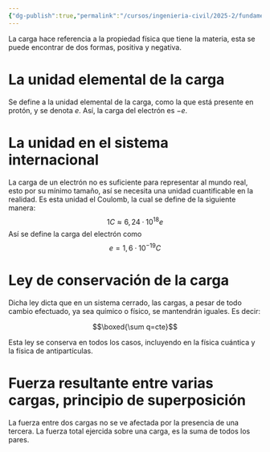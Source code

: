 ```yaml
---
{"dg-publish":true,"permalink":"/cursos/ingenieria-civil/2025-2/fundamentos-de-teoria-electromagnetica/1-electrostatica/1-cargas/carga-electrica/","tags":["I1IEE1533"]}
---
```



La carga hace referencia a la propiedad física que tiene la materia, esta se puede encontrar de dos formas, positiva y negativa.

# La unidad elemental de la carga

Se define a la unidad elemental de la carga, como la que está presente en protón, y se denota $e$. Así, la carga del electrón es $-e$.

# La unidad en el sistema internacional

La carga de un electrón no es suficiente para representar al mundo real, esto por su mínimo tamaño, así se necesita una unidad cuantificable en la realidad. Es esta unidad el Coulomb, la cual se define de la siguiente manera:$$1C\approx 6,24·10^{18}e$$Así se define la carga del electrón como
$$e=1,6·10^{-19}C$$
# Ley de conservación de la carga

Dicha ley dicta que en un sistema cerrado, las cargas, a pesar de todo cambio efectuado, ya sea químico o físico, se mantendrán iguales. Es decir:

$$\boxed{\sum q=cte}$$

Esta ley se conserva en todos los casos, incluyendo en la física cuántica y la física de antipartículas.

# Fuerza resultante entre varias cargas, principio de superposición

La fuerza entre dos cargas no se ve afectada por la presencia de una tercera. La fuerza total ejercida sobre una carga, es la suma de todos los pares.

